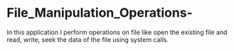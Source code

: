 # File_Manipulation_Operations-
In this application I perform operations on file like open the existing file and read, write, seek the data of the file using system calls.
